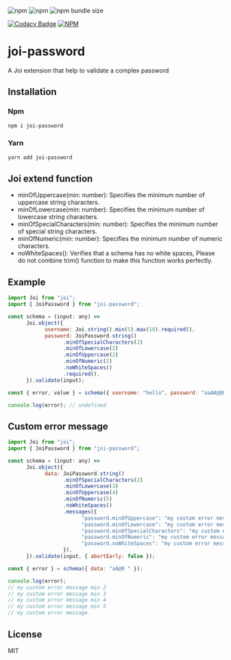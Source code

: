 ![npm](https://img.shields.io/npm/v/joi-password)
![npm](https://img.shields.io/npm/dw/joi-password)
![npm bundle size](https://img.shields.io/bundlephobia/min/joi-password)

[![Codacy Badge](https://api.codacy.com/project/badge/Grade/50929546cb4b4c208a5a19a8ba14102b)](https://app.codacy.com/gh/Heaty566/joi-password?utm_source=github.com&utm_medium=referral&utm_content=Heaty566/joi-password&utm_campaign=Badge_Grade_Settings)
[![NPM](https://nodei.co/npm/joi-password.png)](https://nodei.co/npm/joi-password/)

# joi-password

A Joi extension that help to validate a complex password

## Installation

### Npm

```sh
npm i joi-password
```

### Yarn

```sh
yarn add joi-password
```

## Joi extend function

- minOfUppercase(min: number): Specifies the minimum number of uppercase string characters.
- minOfLowercase(min: number): Specifies the minimum number of lowercase string characters.
- minOfSpecialCharacters(min: number): Specifies the minimum number of special string characters.
- minOfNumeric(min: number): Specifies the minimum number of numeric characters.
- noWhiteSpaces(): Verifies that a schema has no white spaces, Please do not combine trim() function to make this function works perfectly.

## Example

```javascript
import Joi from "joi";
import { JoiPassword } from "joi-password";

const schema = (input: any) =>
      Joi.object({
            username: Joi.string().min(5).max(10).required(),
            password: JoiPassword.string()
                  .minOfSpecialCharacters(2)
                  .minOfLowercase(2)
                  .minOfUppercase(2)
                  .minOfNumeric(2)
                  .noWhiteSpaces()
                  .required(),
      }).validate(input);

const { error, value } = schema({ username: "hello", password: "aaAA@@00" });

console.log(error); // undefined
```

## Custom error message

```javascript
import Joi from "joi";
import { JoiPassword } from "joi-password";

const schema = (input: any) =>
      Joi.object({
            data: JoiPassword.string()
                  .minOfSpecialCharacters(2)
                  .minOfLowercase(3)
                  .minOfUppercase(4)
                  .minOfNumeric(5)
                  .noWhiteSpaces()
                  .messages({
                        "password.minOfUppercase": "my custom error message min {#min}",
                        "password.minOfLowercase": "my custom error message min {#min}",
                        "password.minOfSpecialCharacters": "my custom error message min {#min}",
                        "password.minOfNumeric": "my custom error message min {#min}",
                        "password.noWhiteSpaces": "my custom error message",
                  }),
      }).validate(input, { abortEarly: false });

const { error } = schema({ data: "aA@0 " });

console.log(error);
// my custom error message min 2
// my custom error message min 3
// my custom error message min 4
// my custom error message min 5
// my custom error message
```

## License

MIT
